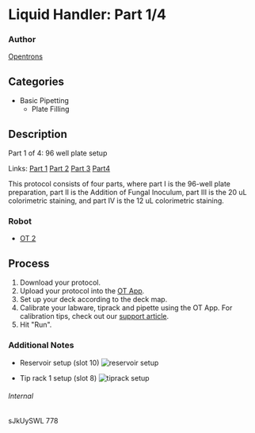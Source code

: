 # Liquid Handler: Part 1/4

### Author
[Opentrons](http://www.opentrons.com/)

## Categories
* Basic Pipetting
    * Plate Filling

## Description
Part 1 of 4: 96 well plate setup

Links: [Part 1](./liquid_handler_part1) [Part 2](./liquid_handler_part2) [Part 3](./liquid_handler_part3) [Part4](./liquid_handler_part4)

This protocol consists of four parts, where part I is the 96-well plate preparation, part II is the Addition of Fungal Inoculum, part III is the 20 uL colorimetric staining, and part IV is the 12 uL colorimetric staining.


### Robot
* [OT 2](https://opentrons.com/ot-2)

## Process
1. Download your protocol.
2. Upload your protocol into the [OT App](https://opentrons.com/ot-app).
3. Set up your deck according to the deck map.
4. Calibrate your labware, tiprack and pipette using the OT App. For calibration tips, check out our [support article](https://support.opentrons.com/ot-2/getting-started-software-setup/deck-calibration).
5. Hit "Run".  

### Additional Notes
* Reservoir setup (slot 10)
![reservoir setup](https://s3.amazonaws.com/opentrons-protocol-library-website/custom-README-images/liquid_handler/reservoir_layout_1-2.png)

* Tip rack 1 setup (slot 8)
![tiprack setup](https://s3.amazonaws.com/opentrons-protocol-library-website/custom-README-images/liquid_handler/tiprack_slot8_1.png)

###### Internal
sJkUySWL
778
